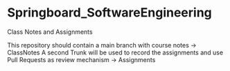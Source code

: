 # Springboard_SoftwareEngineering
Class Notes and Assignments

This repository should contain a main branch with course notes -> ClassNotes
A second Trunk will be used to record the assignments and use Pull Requests as review mechanism -> Assignments
